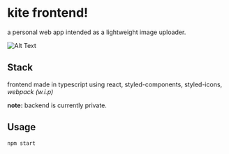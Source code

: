 # kite frontend!

a personal web app intended as a lightweight image uploader.

![Alt Text](https://media3.giphy.com/media/mh3D1nExZHBHFHu3Rf/giphy.gif?cid=790b76118546fa4e127e6e9c8930ec4e8ff1c26d9a0e99f8&rid=giphy.gif)



## Stack
frontend made in typescript using react, styled-components, styled-icons, *webpack (w.i.p)*


**note:** backend is currently private.

## Usage

```bash
npm start
```
